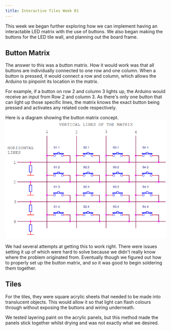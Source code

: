 ```yaml
---
title: Interactive Tiles Week 01
---
```


This week we began further exploring how we can implement having an interactable LED matrix with the use of buttons.  We also began making the buttons for the LED tile wall, and planning out the board frame.


## Button Matrix

The answer to this was a button matrix. How it would work was that all buttons are individually connected to one row and one column. When a button is pressed, it would connect a row and column, which allows the Arduino to pinpoint its location in the matrix. 

For example, if a button on row 2 and column 3 lights up, the Arduino would receive an input from Row 2 and column 3. As there's only one button that can light up those specific lines, the matrix knows the exact button being pressed and activates any related code respectively.

Here is a diagram showing the button matrix concept.
![Button Matrix](../img/button-matrix.png)

We had several attempts at getting this to work right. There were issues setting it up of which were hard to solve because we didn't really know where the problem originated from. Eventually though we figured out how to properly set up the button matrix, and so it was good to begin soldering them together.

## Tiles

For the tiles, they were square acrylic sheets that needed to be made into translucent objects. This would allow it so that light can flash colours through without exposing the buttons and wiring underneath. 

We tested layering paint on the acrylic panels, but this method made the panels stick together whilst drying and was not exactly what we desired.